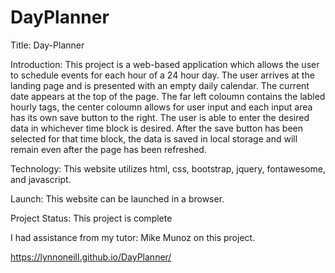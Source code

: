 # DayPlanner
Title: Day-Planner

Introduction: This project is a web-based application which allows the user to schedule events for each hour of a 24 hour day. The user arrives at the landing page and is presented with an empty daily calendar.  The current date appears at the top of the page.  The far left coloumn contains the labled hourly tags, the center coloumn allows for user input and each input area has its own save button to the right.
The user is able to enter the desired data in whichever time block is desired.  After the save button has been selected for that time block, the data is saved in local storage and will remain even after the page has been refreshed.

Technology: This website utilizes html, css, bootstrap, jquery, fontawesome, and javascript.

Launch: This website can be launched in a browser.

Project Status: This project is complete

I had assistance from my tutor: Mike Munoz on this project.

https://lynnoneill.github.io/DayPlanner/
